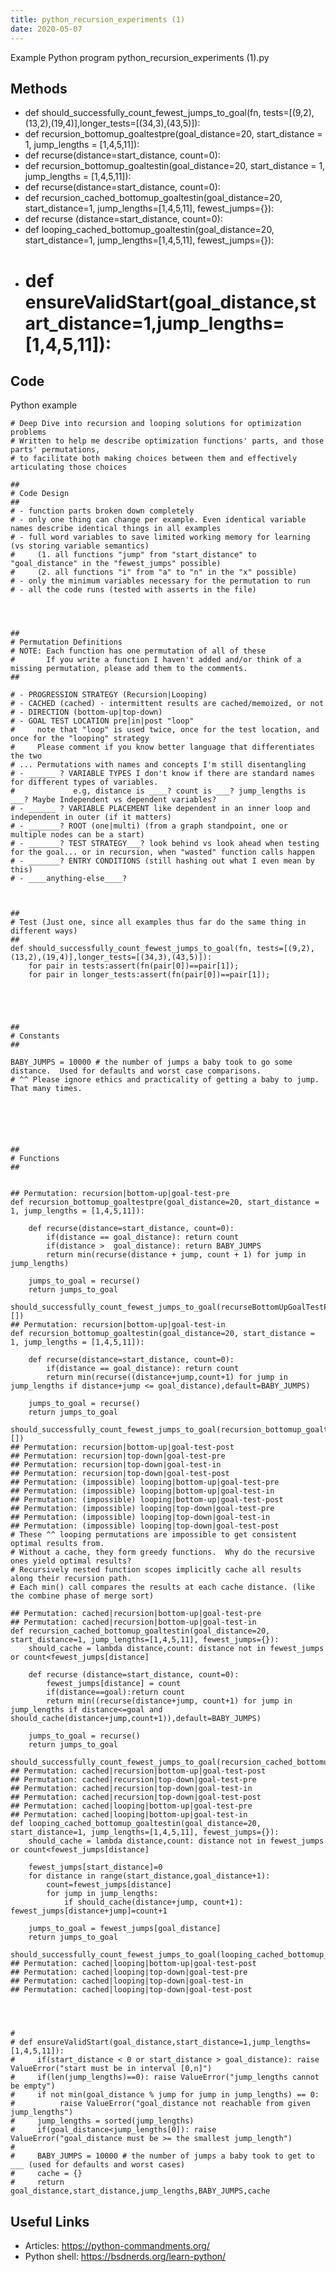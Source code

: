 ```yaml
---
title: python_recursion_experiments (1)
date: 2020-05-07
---
```

Example Python program python_recursion_experiments (1).py


## Methods

* def should_successfully_count_fewest_jumps_to_goal(fn, tests=[(9,2),(13,2),(19,4)],longer_tests=[(34,3),(43,5)]):
* def recursion_bottomup_goaltestpre(goal_distance=20, start_distance = 1, jump_lengths = [1,4,5,11]):
* def recurse(distance=start_distance, count=0):
* def recursion_bottomup_goaltestin(goal_distance=20, start_distance = 1, jump_lengths = [1,4,5,11]):
* def recurse(distance=start_distance, count=0):
* def recursion_cached_bottomup_goaltestin(goal_distance=20, start_distance=1, jump_lengths=[1,4,5,11], fewest_jumps={}):
* def recurse (distance=start_distance, count=0):
* def looping_cached_bottomup_goaltestin(goal_distance=20, start_distance=1, jump_lengths=[1,4,5,11], fewest_jumps={}):
* # def ensureValidStart(goal_distance,start_distance=1,jump_lengths=[1,4,5,11]):

## Code

Python example

    # Deep Dive into recursion and looping solutions for optimization problems
    # Written to help me describe optimization functions' parts, and those parts' permutations,
    # to facilitate both making choices between them and effectively articulating those choices
    
    ##
    # Code Design
    ##
    # - function parts broken down completely
    # - only one thing can change per example. Even identical variable names describe identical things in all examples
    # - full word variables to save limited working memory for learning (vs storing variable semantics)
    #     (1. all functions "jump" from "start_distance" to "goal_distance" in the "fewest_jumps" possible)
    #     (2. all functions "i" from "a" to "n" in the "x" possible)
    # - only the minimum variables necessary for the permutation to run
    # - all the code runs (tested with asserts in the file)
    
    
    
    
    ##
    # Permutation Definitions
    # NOTE: Each function has one permutation of all of these
    #       If you write a function I haven't added and/or think of a missing permutation, please add them to the comments.
    ##
    
    # - PROGRESSION STRATEGY (Recursion|Looping)
    # - CACHED (cached) - intermittent results are cached/memoized, or not
    # - DIRECTION (bottom-up|top-down)
    # - GOAL TEST LOCATION pre|in|post "loop"
    #     note that "loop" is used twice, once for the test location, and once for the "looping" strategy
    #     Please comment if you know better language that differentiates the two
    # ... Permutations with names and concepts I'm still disentangling
    # - ______ ? VARIABLE TYPES I don't know if there are standard names for different types of variables.
    #             e.g, distance is ____? count is ___? jump_lengths is ___? Maybe Independent vs dependent variables?
    # - ______ ? VARIABLE PLACEMENT like dependent in an inner loop and independent in outer (if it matters)
    # - _______? ROOT (one|multi) (from a graph standpoint, one or multiple nodes can be a start)
    # - _______? TEST STRATEGY___? look behind vs look ahead when testing for the goal... or in recursion, when "wasted" function calls happen
    # - _______? ENTRY CONDITIONS (still hashing out what I even mean by this)
    # - ____anything-else____?
    
    
    
    ##
    # Test (Just one, since all examples thus far do the same thing in different ways)
    ##
    def should_successfully_count_fewest_jumps_to_goal(fn, tests=[(9,2),(13,2),(19,4)],longer_tests=[(34,3),(43,5)]):
        for pair in tests:assert(fn(pair[0])==pair[1]);
        for pair in longer_tests:assert(fn(pair[0])==pair[1]);
    
    
    
    
    
    ##
    # Constants
    ##
    
    BABY_JUMPS = 10000 # the number of jumps a baby took to go some distance.  Used for defaults and worst case comparisons.
    # ^^ Please ignore ethics and practicality of getting a baby to jump. That many times.
    
    
    
    
    
    
    ##
    # Functions
    ##
    
    
    ## Permutation: recursion|bottom-up|goal-test-pre
    def recursion_bottomup_goaltestpre(goal_distance=20, start_distance = 1, jump_lengths = [1,4,5,11]):
        
        def recurse(distance=start_distance, count=0):
            if(distance == goal_distance): return count
            if(distance >  goal_distance): return BABY_JUMPS
            return min(recurse(distance + jump, count + 1) for jump in jump_lengths)
        
        jumps_to_goal = recurse()
        return jumps_to_goal
    
    should_successfully_count_fewest_jumps_to_goal(recurseBottomUpGoalTestPreLoop,longer_tests=[])
    ## Permutation: recursion|bottom-up|goal-test-in
    def recursion_bottomup_goaltestin(goal_distance=20, start_distance = 1, jump_lengths = [1,4,5,11]):
        
        def recurse(distance=start_distance, count=0):
            if(distance == goal_distance): return count
            return min(recurse((distance+jump,count+1) for jump in jump_lengths if distance+jump <= goal_distance),default=BABY_JUMPS)
        
        jumps_to_goal = recurse()
        return jumps_to_goal
    
    should_successfully_count_fewest_jumps_to_goal(recursion_bottomup_goaltestin,longer_tests=[])
    ## Permutation: recursion|bottom-up|goal-test-post
    ## Permutation: recursion|top-down|goal-test-pre
    ## Permutation: recursion|top-down|goal-test-in
    ## Permutation: recursion|top-down|goal-test-post
    ## Permutation: (impossible) looping|bottom-up|goal-test-pre
    ## Permutation: (impossible) looping|bottom-up|goal-test-in
    ## Permutation: (impossible) looping|bottom-up|goal-test-post
    ## Permutation: (impossible) looping|top-down|goal-test-pre 
    ## Permutation: (impossible) looping|top-down|goal-test-in
    ## Permutation: (impossible) looping|top-down|goal-test-post
    # These ^^ looping permutations are impossible to get consistent optimal results from.
    # Without a cache, they form greedy functions.  Why do the recursive ones yield optimal results?
    # Recursively nested function scopes implicitly cache all results along their recursion path.
    # Each min() call compares the results at each cache distance. (like the combine phase of merge sort)
    
    ## Permutation: cached|recursion|bottom-up|goal-test-pre
    ## Permutation: cached|recursion|bottom-up|goal-test-in
    def recursion_cached_bottomup_goaltestin(goal_distance=20, start_distance=1, jump_lengths=[1,4,5,11], fewest_jumps={}):
        should_cache = lambda distance,count: distance not in fewest_jumps or count<fewest_jumps[distance]
        
        def recurse (distance=start_distance, count=0):
            fewest_jumps[distance] = count
            if(distance==goal):return count
            return min((recurse(distance+jump, count+1) for jump in jump_lengths if distance<=goal and should_cache(distance+jump,count+1)),default=BABY_JUMPS)
        
        jumps_to_goal = recurse()
        return jumps_to_goal
    
    should_successfully_count_fewest_jumps_to_goal(recursion_cached_bottomup_goaltestin)
    ## Permutation: cached|recursion|bottom-up|goal-test-post
    ## Permutation: cached|recursion|top-down|goal-test-pre
    ## Permutation: cached|recursion|top-down|goal-test-in
    ## Permutation: cached|recursion|top-down|goal-test-post
    ## Permutation: cached|looping|bottom-up|goal-test-pre
    ## Permutation: cached|looping|bottom-up|goal-test-in
    def looping_cached_bottomup_goaltestin(goal_distance=20, start_distance=1, jump_lengths=[1,4,5,11], fewest_jumps={}):
        should_cache = lambda distance,count: distance not in fewest_jumps or count<fewest_jumps[distance]
        
        fewest_jumps[start_distance]=0
        for distance in range(start_distance,goal_distance+1):
            count=fewest_jumps[distance]
            for jump in jump_lengths:
                if should_cache(distance+jump, count+1): fewest_jumps[distance+jump]=count+1
        
        jumps_to_goal = fewest_jumps[goal_distance]
        return jumps_to_goal
    
    should_successfully_count_fewest_jumps_to_goal(looping_cached_bottomup_goaltestin)
    ## Permutation: cached|looping|bottom-up|goal-test-post
    ## Permutation: cached|looping|top-down|goal-test-pre
    ## Permutation: cached|looping|top-down|goal-test-in
    ## Permutation: cached|looping|top-down|goal-test-post
    
    
    
    
    # 
    # def ensureValidStart(goal_distance,start_distance=1,jump_lengths=[1,4,5,11]):
    #     if(start_distance < 0 or start_distance > goal_distance): raise ValueError("start must be in interval [0,n]")
    #     if(len(jump_lengths)==0): raise ValueError("jump_lengths cannot be empty")
    #     if not min(goal_distance % jump for jump in jump_lengths) == 0:
    #          raise ValueError("goal_distance not reachable from given jump_lengths")
    #     jump_lengths = sorted(jump_lengths)
    #     if(goal_distance<jump_lengths[0]): raise ValueError("goal_distance must be >= the smallest jump_length")
    # 
    #     BABY_JUMPS = 10000 # the number of jumps a baby took to get to ___ (used for defaults and worst cases)
    #     cache = {}
    #     return goal_distance,start_distance,jump_lengths,BABY_JUMPS,cache

## Useful Links

- Articles: https://python-commandments.org/
- Python shell: https://bsdnerds.org/learn-python/
